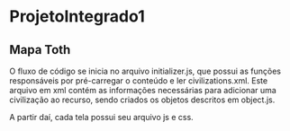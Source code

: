 # ProjetoIntegrado1
## Mapa Toth

O fluxo de código se inicia no arquivo initializer.js, que possui as funções responsáveis por pré-carregar o conteúdo e ler civilizations.xml. Este arquivo em xml contém as informações necessárias para adicionar uma civilização ao recurso, sendo criados os objetos descritos em object.js.

A partir daí, cada tela possui seu arquivo js e css.
